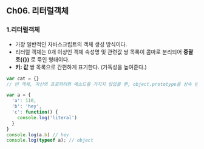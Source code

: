 ## Ch06. 리터럴객체

### 1.리터럴객체  
- 가장 일반적인 자바스크립트의 객체 생성 방식이다.
- 리터럴 객체는 0개 이상인 객체 속성명 및 관련값 쌍 목록이 콤마로 분리되어 **중괄호({})** 로 묶인 형태이다.
- **키: 값** 쌍 목록으로 간편하게 표기한다. (가독성을 높여준다.)

```javascript
var cat = {} 
// 빈 객체, 자신의 프로퍼티와 메소드를 가지지 않았을 뿐, object.prototype을 상속 받기에 내장 객체의 프로퍼티와 메소드를 가진다.

var a = {
  'a': 110,
  'b': 'hey',
  'c': function() {
    console.log('literal')
  }
}
console.log(a.b) // hey
console.log(typeof a); // object
```